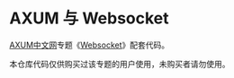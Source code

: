 # AXUM 与 Websocket

[AXUM中文网](https://axum.rs)专题《[Websocket](https://axum.rs/subject/websocket)》配套代码。

本仓库代码仅供购买过该专题的用户使用，未购买者请勿使用。
